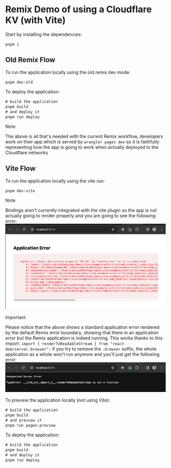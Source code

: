 # Remix Demo of using a Cloudflare KV (with Vite)

Start by installing the dependencies:
```
pnpm i
```

## Old Remix Flow

To run the application locally using the old remix dev mode:
```
pnpm dev:old
```

To deploy the application:
```
# build the application
pnpm build 
# and deploy it
pnpm run deploy
```

> [!NOTE]
> The above is all that's needed with the current Remix workflow, developers work on their app which is served by `wrangler pages dev` so it is faithfully representing how the app is going to work when actually deployed to the Cloudflare networks

## Vite Flow

To run the application locally using the vite run:
```
pnpm dev:vite
```

> [!NOTE]
> Bindings aren't currently integrated with the vite plugin so the app is not actually going to render properly and you are going to see the following error:
> ![standard error](./standard-error.png)

> [!IMPORTANT]
> Please notice that the above shows a standard application error rendered by the default Remix error boundary, showing that there in an application error but the Remix application is indeed running.
> This works thanks to this import: `import { renderToReadableStream } from "react-dom/server.browser";` if you try to remove the `.browser` suffix, the whole application as a whole won't run anymore and you'll just get the following error
> ![bad error](./bad-error.png)

To preview the application locally (not using Vite):
```
# build the application
pnpm build
# and preview it
pnpm run pages:preview
```

To deploy the application:
```
# build the application
pnpm build 
# and deploy it
pnpm run deploy
```

